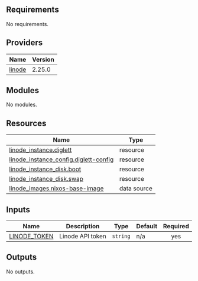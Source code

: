 <!-- BEGIN_TF_DOCS -->

## Requirements

No requirements.

## Providers

| Name                                                      | Version |
| --------------------------------------------------------- | ------- |
| <a name="provider_linode"></a> [linode](#provider_linode) | 2.25.0  |

## Modules

No modules.

## Resources

| Name                                                                                                                                 | Type        |
| ------------------------------------------------------------------------------------------------------------------------------------ | ----------- |
| [linode_instance.diglett](https://registry.terraform.io/providers/linode/linode/latest/docs/resources/instance)                      | resource    |
| [linode_instance_config.diglett-config](https://registry.terraform.io/providers/linode/linode/latest/docs/resources/instance_config) | resource    |
| [linode_instance_disk.boot](https://registry.terraform.io/providers/linode/linode/latest/docs/resources/instance_disk)               | resource    |
| [linode_instance_disk.swap](https://registry.terraform.io/providers/linode/linode/latest/docs/resources/instance_disk)               | resource    |
| [linode_images.nixos-base-image](https://registry.terraform.io/providers/linode/linode/latest/docs/data-sources/images)              | data source |

## Inputs

| Name                                                                  | Description      | Type     | Default | Required |
| --------------------------------------------------------------------- | ---------------- | -------- | ------- | :------: |
| <a name="input_LINODE_TOKEN"></a> [LINODE_TOKEN](#input_LINODE_TOKEN) | Linode API token | `string` | n/a     |   yes    |

## Outputs

No outputs.

<!-- END_TF_DOCS -->
